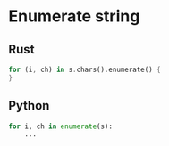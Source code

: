 # Enumerate string

## Rust
```rust
for (i, ch) in s.chars().enumerate() {
}
```

## Python
```python
for i, ch in enumerate(s):
    ...
```